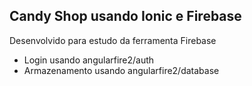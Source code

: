 ## Candy Shop usando Ionic e Firebase
Desenvolvido para estudo da ferramenta Firebase

- Login usando angularfire2/auth
- Armazenamento usando angularfire2/database
